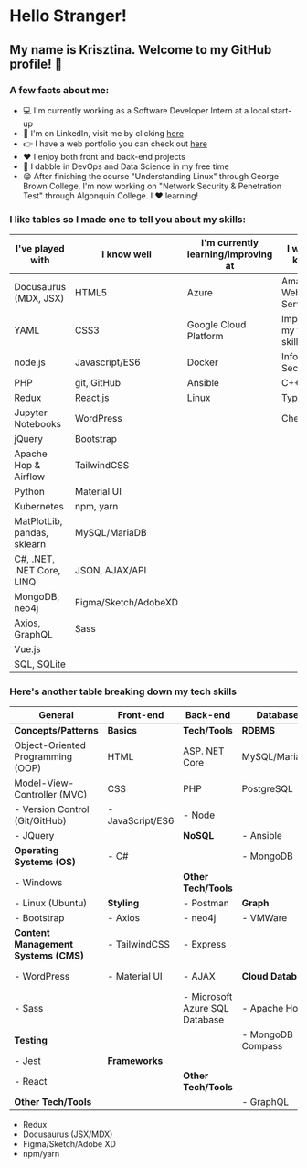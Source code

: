 # Hello Stranger!

## My name is Krisztina. Welcome to my GitHub profile! :wave:


### A few facts about me:
- :computer: I'm currently working as a Software Developer Intern at a local start-up 
- :briefcase: I'm on LinkedIn, visit me by clicking [here](https://www.linkedin.com/in/krisztinapap/)
- :point_right: I have a web portfolio you can check out [here](https://www.kriszdev.com/)
- :heart: I enjoy both front and back-end projects
- :brain: I dabble in DevOps and Data Science in my free time
- :grin: After finishing the course "Understanding Linux" through George Brown College, I'm now working on "Network Security & Penetration Test" through Algonquin College. I :heart: learning!


### I like tables so I made one to tell you about my skills:

I've played with | I know well | I'm currently learning/improving at | I want to know!
---------------- | ------ | ----------------------- | --------------
Docusaurus (MDX, JSX) | HTML5 | Azure | Amazon Web Services
YAML | CSS3 | Google Cloud Platform | Improve my testing skills
node.js | Javascript/ES6 | Docker | Information Security
PHP | git, GitHub | Ansible | C++
Redux | React.js | Linux | TypeScript
Jupyter Notebooks | WordPress |  | Chef
jQuery | Bootstrap | | 
Apache Hop & Airflow | TailwindCSS | | 
Python | Material UI | |
Kubernetes | npm, yarn | | 
MatPlotLib, pandas, sklearn | MySQL/MariaDB | 
C#, .NET, .NET Core, LINQ | JSON, AJAX/API 
MongoDB, neo4j | Figma/Sketch/AdobeXD
Axios, GraphQL | Sass
Vue.js | 
SQL, SQLite |

### Here's another table breaking down my tech skills

General | Front-end | Back-end | Database | DevOps                 
------- | --------- | -------- | -------- | ------
**Concepts/Patterns** | **Basics** | **Tech/Tools** | **RDBMS** | **Infrastructure**     
Object-Oriented Programming (OOP) | HTML | ASP. NET Core | MySQL/MariaDB | Microsoft Azure      
Model-View-Controller (MVC) | CSS | PHP | PostgreSQL                        
- Version Control (Git/GitHub) | - JavaScript/ES6 | - Node | | **Automation**         
| - JQuery |  | **NoSQL** | - Ansible              
**Operating Systems (OS)** | - C# |  | - MongoDB                        
- Windows |  | **Other Tech/Tools** |  | **Virtualization**     
- Linux (Ubuntu) | **Styling** | - Postman | **Graph**  | - VirtualBox           
| - Bootstrap | - Axios | - neo4j | - VMWare               
**Content Management Systems (CMS)** | - TailwindCSS | - Express                         
- WordPress | - Material UI | - AJAX | **Cloud Databses** | **Workflow Management**
| - Sass |  | - Microsoft Azure SQL Database | - Apache Hop           
**Testing** |  |  | - MongoDB Compass | - Apache Airflow       
- Jest | **Frameworks**                       
| - React |  | **Other Tech/Tools**                        
**Other Tech/Tools** |  |  | - GraphQL                          
- Redux                      
- Docusaurus (JSX/MDX)                     
- Figma/Sketch/Adobe XD                      
- npm/yarn                    
